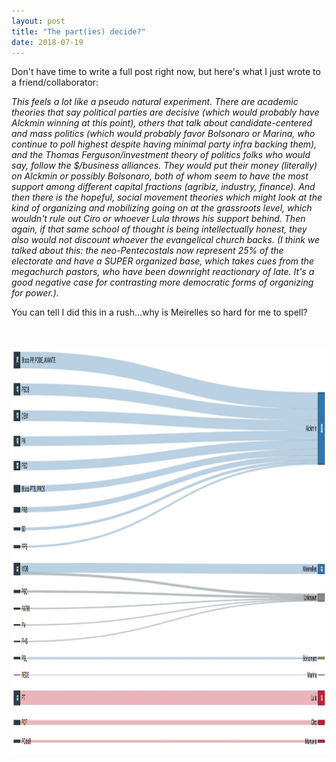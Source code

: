```yaml
---
layout: post
title: "The part(ies) decide?"
date: 2018-07-19
---
```

<p> Don't have time to write a full post right now, but here's what I just wrote to a friend/collaborator: </p>
<p> <i>This feels a lot like a pseudo natural experiment. There are academic theories that say political parties are decisive (which would probably have Alckmin winning at this point), others that talk about candidate-centered and mass politics (which would probably favor Bolsonaro or Marina, who continue to poll highest despite having minimal party infra backing them), and the Thomas Ferguson/investment theory of politics folks who would say, follow the $/business alliances. They would put their money (literally) on Alckmin or possibly Bolsonaro, both of whom seem to have the most support among different capital fractions (agribiz, industry, finance). And then there is the hopeful, social movement theories which might look at the kind of organizing and mobilizing going on at the grassroots level, which wouldn't rule out Ciro or whoever Lula throws his support behind. Then again, if that same school of thought is being intellectually honest, they also would not discount whoever the evangelical church backs. (I think we talked about this: the neo-Pentecostals now represent 25% of the electorate and have a SUPER organized base, which takes cues from the megachurch pastors, who have been downright reactionary of late. It's a good negative case for contrasting more democratic forms of organizing for power.).<br>
 </i> <p>You can tell I did this in a rush...why is Meirelles so hard for me to spell?</p>
<br>
<br>
 <center>
<img src="/images/2018-07-19_party_sankey.png" alt="HTML5 Icon" style="width:1000px;height:650px;">
	</center>
<br>

